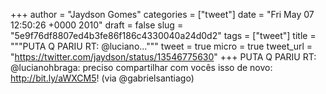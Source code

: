 
+++
author = "Jaydson Gomes"
categories = ["tweet"]
date = "Fri May 07 12:50:26 +0000 2010"
draft = false
slug = "5e9f76df8807ed4b3fe86f186c4330040a24d0d2"
tags = ["tweet"]
title = """PUTA Q PARIU RT: @luciano..."""
tweet = true
micro = true
tweet_url = "https://twitter.com/jaydson/status/13546775630"
+++
PUTA Q PARIU RT: @lucianohbraga: preciso compartilhar com vocês isso de novo: http://bit.ly/aWXCM5! (via @gabrielsantiago)
